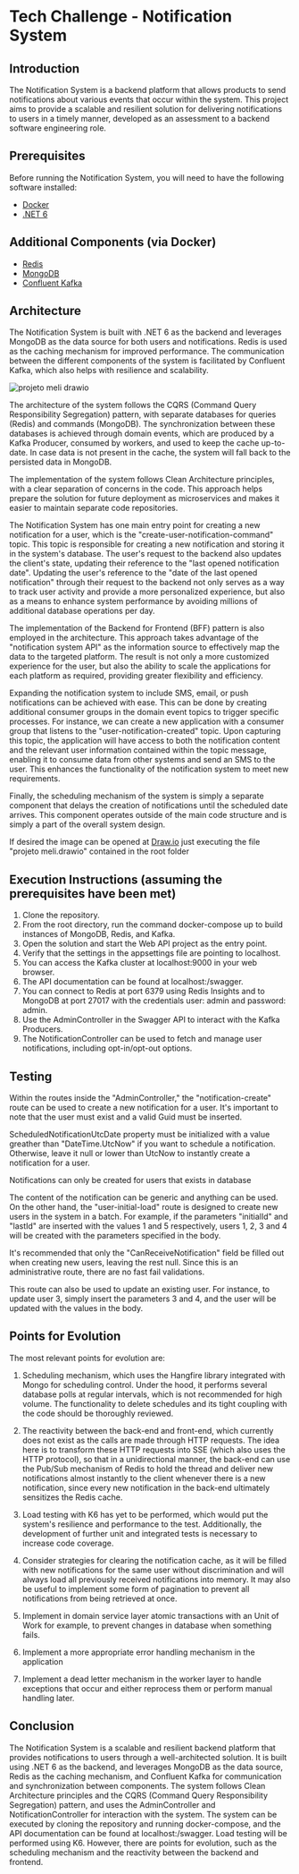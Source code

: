 # Tech Challenge - Notification System

## Introduction
The Notification System is a backend platform that allows products to send notifications about various events that occur within the system. 
This project aims to provide a scalable and resilient solution for delivering notifications to users in a timely manner, developed as an assessment to a backend software engineering role.

## Prerequisites
Before running the Notification System, you will need to have the following software installed:
- [Docker](https://www.docker.com/)
- [.NET 6](https://dotnet.microsoft.com/download/dotnet/6.0)

## Additional Components (via Docker)
- [Redis](https://redis.io/)
- [MongoDB](https://www.mongodb.com/)
- [Confluent Kafka](https://www.confluent.io/platform/kafka/)

## Architecture
The Notification System is built with .NET 6 as the backend and leverages MongoDB as the data source for both users and notifications. Redis is used as the caching mechanism for improved performance. The communication between the different components of the system is facilitated by Confluent Kafka, which also helps with resilience and scalability.

![projeto meli drawio](https://user-images.githubusercontent.com/124640248/218335242-f7e5f7ac-748f-4c7a-a3f2-fab35f38142d.png)

The architecture of the system follows the CQRS (Command Query Responsibility Segregation) pattern, with separate databases for queries (Redis) and commands (MongoDB). The synchronization between these databases is achieved through domain events, which are produced by a Kafka Producer, consumed by workers, and used to keep the cache up-to-date. In case data is not present in the cache, the system will fall back to the persisted data in MongoDB.

The implementation of the system follows Clean Architecture principles, with a clear separation of concerns in the code. This approach helps prepare the solution for future deployment as microservices and makes it easier to maintain separate code repositories.

The Notification System has one main entry point for creating a new notification for a user, which is the "create-user-notification-command" topic. This topic is responsible for creating a new notification and storing it in the system's database. The user's request to the backend also updates the client's state, updating their reference to the "last opened notification date".
Updating the user's reference to the "date of the last opened notification" through their request to the backend not only serves as a way to track user activity and provide a more personalized experience, but also as a means to enhance system performance by avoiding millions of additional database operations per day.


The implementation of the Backend for Frontend (BFF) pattern is also employed in the architecture. This approach takes advantage of the "notification system API" as the information source to effectively map the data to the targeted platform. The result is not only a more customized experience for the user, but also the ability to scale the applications for each platform as required, providing greater flexibility and efficiency.

Expanding the notification system to include SMS, email, or push notifications can be achieved with ease. This can be done by creating additional consumer groups in the domain event topics to trigger specific processes. For instance, we can create a new application with a consumer group that listens to the "user-notification-created" topic. Upon capturing this topic, the application will have access to both the notification content and the relevant user information contained within the topic message, enabling it to consume data from other systems and send an SMS to the user. This enhances the functionality of the notification system to meet new requirements.

Finally, the scheduling mechanism of the system is simply a separate component that delays the creation of notifications until the scheduled date arrives. This component operates outside of the main code structure and is simply a part of the overall system design.

If desired the image can be opened at [Draw.io](https://draw.io) just executing the file "projeto meli.drawio" contained in the root folder

## Execution Instructions (assuming the prerequisites have been met)
1. Clone the repository.
2. From the root directory, run the command docker-compose up to build instances of MongoDB, Redis, and Kafka.
3. Open the solution and start the Web API project as the entry point.
4. Verify that the settings in the appsettings file are pointing to localhost.
5. You can access the Kafka cluster at localhost:9000 in your web browser.
6. The API documentation can be found at localhost:<port>/swagger.
7. You can connect to Redis at port 6379 using Redis Insights and to MongoDB at port 27017 with the credentials user: admin and password: admin.
8. Use the AdminController in the Swagger API to interact with the Kafka Producers.
9. The NotificationController can be used to fetch and manage user notifications, including opt-in/opt-out options.

## Testing
Within the routes inside the "AdminController," the "notification-create" route can be used to create a new notification for a user. It's important to note that the user must exist and a valid Guid must be inserted. 

ScheduledNotificationUtcDate property must be initialized with a value greather than "DateTime.UtcNow" if you want to schedule a notification. Otherwise, leave it null or lower than
UtcNow to instantly create a notification for a user.

Notifications can only be created for users that exists in database

The content of the notification can be generic and anything can be used. On the other hand, the "user-initial-load" route is designed to create new users in the system in a batch. For example, if the parameters "initialId" and "lastId" are inserted with the values 1 and 5 respectively, users 1, 2, 3 and 4 will be created with the parameters specified in the body. 

It's recommended that only the "CanReceiveNotification" field be filled out when creating new users, leaving the rest null. Since this is an administrative route, there are no fast fail validations. 

This route can also be used to update an existing user. For instance, to update user 3, simply insert the parameters 3 and 4, and the user will be updated with the values in the body.

## Points for Evolution
The most relevant points for evolution are:

1. Scheduling mechanism, which uses the Hangfire library integrated with Mongo for scheduling control. Under the hood, it performs several database polls at regular intervals, which is not recommended for high volume. The functionality to delete schedules and its tight coupling with the code should be thoroughly reviewed.

2. The reactivity between the back-end and front-end, which currently does not exist as the calls are made through HTTP requests. The idea here is to transform these HTTP requests into SSE (which also uses the HTTP protocol), so that in a unidirectional manner, the back-end can use the Pub/Sub mechanism of Redis to hold the thread and deliver new notifications almost instantly to the client whenever there is a new notification, since every new notification in the back-end ultimately sensitizes the Redis cache.

3. Load testing with K6 has yet to be performed, which would put the system's resilience and performance to the test. Additionally, the development of further unit and integrated tests is necessary to increase code coverage.

4. Consider strategies for clearing the notification cache, as it will be filled with new notifications for the same user without discrimination and will always load all previously received notifications into memory. It may also be useful to implement some form of pagination to prevent all notifications from being retrieved at once.

5. Implement in domain service layer atomic transactions with an Unit of Work for example, to prevent changes in database when something fails.

6. Implement a more appropriate error handling mechanism in the application

7. Implement a dead letter mechanism in the worker layer to handle exceptions that occur and either reprocess them or perform manual handling later.

## Conclusion
The Notification System is a scalable and resilient backend platform that provides notifications to users through a well-architected solution. It is built using .NET 6 as the backend, and leverages MongoDB as the data source, Redis as the caching mechanism, and Confluent Kafka for communication and synchronization between components. The system follows Clean Architecture principles and the CQRS (Command Query Responsibility Segregation) pattern, and uses the AdminController and NotificationController for interaction with the system. The system can be executed by cloning the repository and running docker-compose, and the API documentation can be found at localhost:<port>/swagger. Load testing will be performed using K6. However, there are points for evolution, such as the scheduling mechanism and the reactivity between the backend and frontend.
